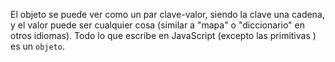 El objeto  se puede ver como un par clave-valor, siendo la clave una cadena, y el valor puede ser cualquier cosa (similar a "mapa" o "diccionario" en otros idiomas). Todo lo que escribe en JavaScript (excepto las primitivas ) es un `objeto`.
